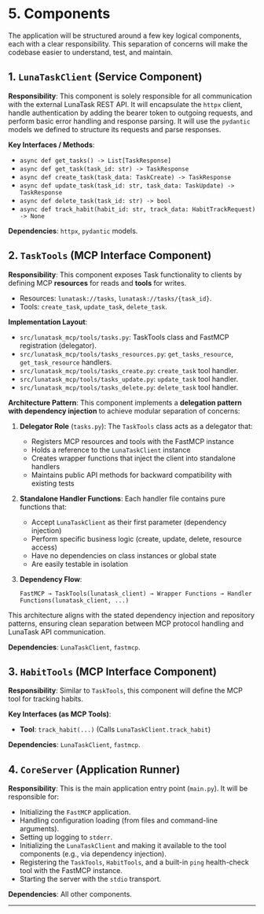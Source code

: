 # 5. Components

The application will be structured around a few key logical components, each with a clear responsibility. This separation of concerns will make the codebase easier to understand, test, and maintain.

## 1. `LunaTaskClient` (Service Component)

**Responsibility**: This component is solely responsible for all communication with the external LunaTask REST API. It will encapsulate the `httpx` client, handle authentication by adding the bearer token to outgoing requests, and perform basic error handling and response parsing. It will use the `pydantic` models we defined to structure its requests and parse responses.

**Key Interfaces / Methods**:

*   `async def get_tasks() -> List[TaskResponse]`
*   `async def get_task(task_id: str) -> TaskResponse`
*   `async def create_task(task_data: TaskCreate) -> TaskResponse`
*   `async def update_task(task_id: str, task_data: TaskUpdate) -> TaskResponse`
*   `async def delete_task(task_id: str) -> bool`
*   `async def track_habit(habit_id: str, track_data: HabitTrackRequest) -> None`

**Dependencies**: `httpx`, `pydantic` models.

## 2. `TaskTools` (MCP Interface Component)

**Responsibility**: This component exposes Task functionality to clients by defining MCP **resources** for reads and **tools** for writes.
- Resources: `lunatask://tasks`, `lunatask://tasks/{task_id}`.
- Tools: `create_task`, `update_task`, `delete_task`.

**Implementation Layout**:
- `src/lunatask_mcp/tools/tasks.py`: TaskTools class and FastMCP registration (delegator).
- `src/lunatask_mcp/tools/tasks_resources.py`: `get_tasks_resource`, `get_task_resource` handlers.
- `src/lunatask_mcp/tools/tasks_create.py`: `create_task` tool handler.
- `src/lunatask_mcp/tools/tasks_update.py`: `update_task` tool handler.
- `src/lunatask_mcp/tools/tasks_delete.py`: `delete_task` tool handler.

**Architecture Pattern**: This component implements a **delegation pattern with dependency injection** to achieve modular separation of concerns:

1. **Delegator Role** (`tasks.py`): The `TaskTools` class acts as a delegator that:
   - Registers MCP resources and tools with the FastMCP instance
   - Holds a reference to the `LunaTaskClient` instance
   - Creates wrapper functions that inject the client into standalone handlers
   - Maintains public API methods for backward compatibility with existing tests

2. **Standalone Handler Functions**: Each handler file contains pure functions that:
   - Accept `LunaTaskClient` as their first parameter (dependency injection)
   - Perform specific business logic (create, update, delete, resource access)
   - Have no dependencies on class instances or global state
   - Are easily testable in isolation

3. **Dependency Flow**: 
   ```
   FastMCP → TaskTools(lunatask_client) → Wrapper Functions → Handler Functions(lunatask_client, ...)
   ```

This architecture aligns with the stated dependency injection and repository patterns, ensuring clean separation between MCP protocol handling and LunaTask API communication.

**Dependencies**: `LunaTaskClient`, `fastmcp`.

## 3. `HabitTools` (MCP Interface Component)

**Responsibility**: Similar to `TaskTools`, this component will define the MCP tool for tracking habits.

**Key Interfaces (as MCP Tools)**:

*   **Tool**: `track_habit(...)` (Calls `LunaTaskClient.track_habit`)

**Dependencies**: `LunaTaskClient`, `fastmcp`.

## 4. `CoreServer` (Application Runner)

**Responsibility**: This is the main application entry point (`main.py`). It will be responsible for:
*   Initializing the `FastMCP` application.
*   Handling configuration loading (from files and command-line arguments).
*   Setting up logging to `stderr`.
*   Initializing the `LunaTaskClient` and making it available to the tool components (e.g., via dependency injection).
*   Registering the `TaskTools`, `HabitTools`, and a built-in `ping` health-check tool with the FastMCP instance.
*   Starting the server with the `stdio` transport.

**Dependencies**: All other components.

---
